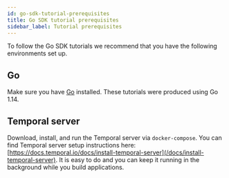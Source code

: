 ```yaml
---
id: go-sdk-tutorial-prerequisites
title: Go SDK tutorial prerequisites
sidebar_label: Tutorial prerequisites
---
```


To follow the Go SDK tutorials we recommend that you have the following environments set up.

## Go

Make sure you have [Go](https://golang.org/doc/install) installed. These tutorials were produced using Go 1.14.

## Temporal server

Download, install, and run the Temporal server via `docker-compose`. You can find Temporal server setup instructions here: [https://docs.temporal.io/docs/install-temporal-server](/docs/install-temporal-server). It is easy to do and you can keep it running in the background while you build applications.
